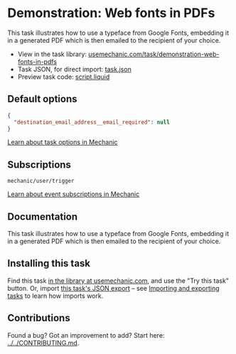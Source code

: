 # Demonstration: Web fonts in PDFs

This task illustrates how to use a typeface from Google Fonts, embedding it in a generated PDF which is then emailed to the recipient of your choice.

* View in the task library: [usemechanic.com/task/demonstration-web-fonts-in-pdfs](https://usemechanic.com/task/demonstration-web-fonts-in-pdfs)
* Task JSON, for direct import: [task.json](../../tasks/demonstration-web-fonts-in-pdfs.json)
* Preview task code: [script.liquid](./script.liquid)

## Default options

```json
{
  "destination_email_address__email_required": null
}
```

[Learn about task options in Mechanic](https://docs.usemechanic.com/article/471-task-options)

## Subscriptions

```liquid
mechanic/user/trigger
```

[Learn about event subscriptions in Mechanic](https://docs.usemechanic.com/article/408-subscriptions)

## Documentation

This task illustrates how to use a typeface from Google Fonts, embedding it in a generated PDF which is then emailed to the recipient of your choice.

## Installing this task

Find this task [in the library at usemechanic.com](https://usemechanic.com/task/demonstration-web-fonts-in-pdfs), and use the "Try this task" button. Or, import [this task's JSON export](../../tasks/demonstration-web-fonts-in-pdfs.json) – see [Importing and exporting tasks](https://docs.usemechanic.com/article/505-importing-and-exporting-tasks) to learn how imports work.

## Contributions

Found a bug? Got an improvement to add? Start here: [../../CONTRIBUTING.md](../../CONTRIBUTING.md).
